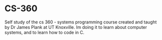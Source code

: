 # CS-360

Self study of the cs 360 - systems programming course created and taught by Dr James Plank at UT Knoxville. Im doing it to learn about computer systems, and to learn how to code in C.

